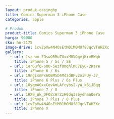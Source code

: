 ```yaml
---
layout: produk-casinghp
title: Comics Superman 3 iPhone Case
categories: apple

# Produk
product-title: Comics Superman 3 iPhone Case
harga: 90000
sku: hn-2175
image-drive: 1cvZpVw4N4OsEtM01M0MUf8JqcVTWHZXc
gallery:
  - url: 1sz-wm-ZOswORMuZUxxM0VOqvjKrmRWqb
    title: iPhone 5 / 5s / SE
  - url: 1erGufQ-oOU-5ezfOmqhlMC7EyG-2RaYe
    title: iPhone 6 / 6s
  - url: 19ngismPx6OBM5D4MdzdBFv2oiFUy-J7_
    title: iPhone 6 Plus / 6s Plus
  - url: 10ygmAGxxCevAmLAfcybsI-yW_k6iJBqq
    title: iPhone 7 / 8
  - url: 1HX9_Wk_DFOZcWrZzH0dqIs6ydhmuQeYa
    title: iPhone 7 Plus / 8 Plus
  - url: 1cvZpVw4N4OsEtM01M0MUf8JqcVTWHZXc
    title: iPhone X
---
```

